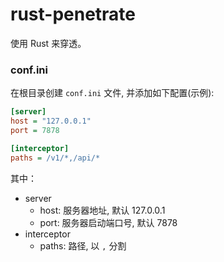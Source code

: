 # rust-penetrate
  使用 Rust 来穿透。

### conf.ini
在根目录创建 `conf.ini` 文件, 并添加如下配置(示例):
   ```ini
   [server]
   host = "127.0.0.1"
   port = 7878

   [interceptor]
   paths = /v1/*,/api/*
   ```

其中：
- server
    - host: 服务器地址, 默认 127.0.0.1
    - port: 服务器启动端口号, 默认 7878
- interceptor
    - paths: 路径, 以 `,` 分割

